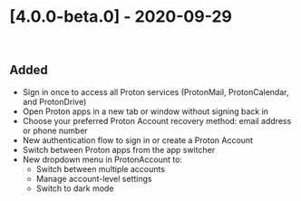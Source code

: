 # [4.0.0-beta.0] - 2020-09-29
​
## Added
- Sign in once to access all Proton services (ProtonMail, ProtonCalendar, and ProtonDrive) 
- Open Proton apps in a new tab or window without signing back in 
- Choose your preferred Proton Account recovery method: email address or phone number
- New authentication flow to sign in or create a Proton Account 
- Switch between Proton apps from the app switcher
- New dropdown menu in ProtonAccount to:
    - Switch between multiple accounts
    - Manage account-level settings 
    - Switch to dark mode
